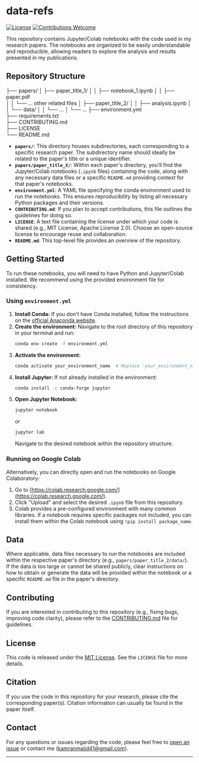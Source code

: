 # data-refs

[![License](https://img.shields.io/badge/License-MIT-yellow.svg)](https://opensource.org/licenses/MIT)
[![Contributions Welcome](https://img.shields.io/badge/Contributions-Welcome-brightgreen.svg)](CONTRIBUTING.md)

This repository contains Jupyter/Colab notebooks with the code used in my research papers. The notebooks are organized to be easily understandable and reproducible, allowing readers to explore the analysis and results presented in my publications.

## Repository Structure

├── papers/
│   ├── paper_title_1/
│   │   ├── notebook_1.ipynb
│   │   ├── paper.pdf    
│   │   └── ... other related files
│   ├── paper_title_2/
│   │   ├── analysis.ipynb
│   │   └── data/
│   │       └── ...
│   └── ...
├── environment.yml     
├── requirements.txt   
├── CONTRIBUTING.md      
├── LICENSE            
└── README.md            


* **`papers/`**: This directory houses subdirectories, each corresponding to a specific research paper. The subdirectory name should ideally be related to the paper's title or a unique identifier.
* **`papers/paper_title_X/`**: Within each paper's directory, you'll find the Jupyter/Colab notebooks (`.ipynb` files) containing the code, along with any necessary data files or a specific `README.md` providing context for that paper's notebooks.
* **`environment.yml`**: A YAML file specifying the conda environment used to run the notebooks. This ensures reproducibility by listing all necessary Python packages and their versions.
* **`CONTRIBUTING.md`**: If you plan to accept contributions, this file outlines the guidelines for doing so.
* **`LICENSE`**: A text file containing the license under which your code is shared (e.g., MIT License, Apache License 2.0). Choose an open-source license to encourage reuse and collaboration.
* **`README.md`**: This top-level file provides an overview of the repository.

## Getting Started

To run these notebooks, you will need to have Python and Jupyter/Colab installed. We recommend using the provided environment file for consistency.

### Using `environment.yml`

1.  **Install Conda:** If you don't have Conda installed, follow the instructions on the [official Anaconda website](https://www.anaconda.com/products/distribution).
2.  **Create the environment:** Navigate to the root directory of this repository in your terminal and run:
    ```bash
    conda env create -f environment.yml
    ```
3.  **Activate the environment:**
    ```bash
    conda activate your_environment_name  # Replace 'your_environment_name' with the name specified in environment.yml
    ```
4.  **Install Jupyter:** If not already installed in the environment:
    ```bash
    conda install -c conda-forge jupyter
    ```
5.  **Open Jupyter Notebook:**
    ```bash
    jupyter notebook
    ```
    or
    ```bash
    jupyter lab
    ```
    Navigate to the desired notebook within the repository structure.

### Running on Google Colab

Alternatively, you can directly open and run the notebooks on Google Colaboratory:

1.  Go to [https://colab.research.google.com/](https://colab.research.google.com/).
2.  Click "Upload" and select the desired `.ipynb` file from this repository.
3.  Colab provides a pre-configured environment with many common libraries. If a notebook requires specific packages not included, you can install them within the Colab notebook using `!pip install package_name`.

## Data

Where applicable, data files necessary to run the notebooks are included within the respective paper's directory (e.g., `papers/paper_title_2/data/`). If the data is too large or cannot be shared publicly, clear instructions on how to obtain or generate the data will be provided within the notebook or a specific `README.md` file in the paper's directory.

## Contributing 

If you are interested in contributing to this repository (e.g., fixing bugs, improving code clarity), please refer to the [CONTRIBUTING.md](CONTRIBUTING.md) file for guidelines.

## License

This code is released under the [MIT License](LICENSE). See the `LICENSE` file for more details.

## Citation

If you use the code in this repository for your research, please cite the corresponding paper(s). Citation information can usually be found in the paper itself.

## Contact

For any questions or issues regarding the code, please feel free to [open an issue](https://github.com/kamranmajid41/data-refs/issues) or contact me (kamranmajid41@gmail.com).

---